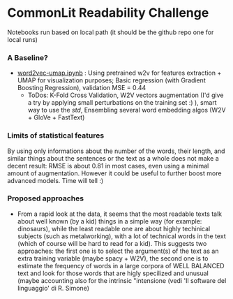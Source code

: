 # CommonLit Readability Challenge

Notebooks run based on local path (it should be the github repo one for local runs)
### A Baseline? 
* [word2vec-umap.ipynb](https://github.com/MachineLearningJournalClub/NLP_60k/blob/main/word2vec-umap.ipynb) : Using pretrained w2v for features extraction + UMAP for visualization purposes; Basic regression (with Gradient Boosting Regression), validation MSE = 0.44 
  * ToDos: K-Fold Cross Validation, W2V vectors augmentation (I'd give a try by applying small perturbations on the training set :) ), smart way to use the *std*, Ensembling several word embedding algos (W2V + GloVe + FastText) 

### Limits of statistical features
By using only informations about the number of the words, their length, and similar things about the sentences or the text as a whole does not make a decent result: RMSE is about 0.81 in most cases, even using a minimal amount of augmentation. However it could be useful to further boost more advanced models. Time will tell :)

### Proposed approaches

* From a rapid look at the data, it seems that the most readable texts talk about well known (by a kid) things in a simple way (for example: dinosaurs), while the least readable one are about highly techinical subjects (such as metalworking), with a lot of technical words in the text (which of course will be hard to read for a kid). This suggests two approaches: the first one is to select the argument(s) of the text as an extra training variable (maybe spacy + W2V), the second one is to estimate the frequency of words in a large corpora of WELL BALANCED text and look for those words that are higly specilized and unusual (maybe accounting also for the intrinsic "intensione (vedi 'Il software del linguaggio' di R. Simone)
